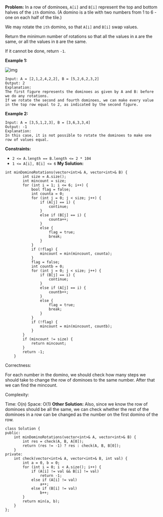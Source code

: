 **Problem:**
In a row of dominoes, `A[i]` and `B[i]` represent the top and bottom halves of the `ith` domino. (A domino is a tile with two numbers from 1 to 6 - one on each half of the tile.)

We may rotate the `ith` domino, so that `A[i]` and `B[i]` swap values.

Return the minimum number of rotations so that all the values in `A` are the same, or all the values in `B` are the same.

If it cannot be done, return `-1`.

 

**Example 1:**

![img](https://assets.leetcode.com/uploads/2019/03/08/domino.png)

```
Input: A = [2,1,2,4,2,2], B = [5,2,6,2,3,2]
Output: 2
Explanation: 
The first figure represents the dominoes as given by A and B: before we do any rotations.
If we rotate the second and fourth dominoes, we can make every value in the top row equal to 2, as indicated by the second figure.
```

**Example 2:**

```
Input: A = [3,5,1,2,3], B = [3,6,3,3,4]
Output: -1
Explanation: 
In this case, it is not possible to rotate the dominoes to make one row of values equal.
```

 

**Constraints:**

- `2 <= A.length == B.length <= 2 * 104`
- `1 <= A[i], B[i] <= 6`
**My Solution:**
```
int minDominoRotations(vector<int>& A, vector<int>& B) {
        int size = A.size();
        int mincount = size;
        for (int i = 1; i <= 6; i++) {
            bool flag = false;
            int counta = 0;
            for (int j = 0; j < size; j++) {
                if (A[j] == i) {
                    continue;
                }
                else if (B[j] == i) {
                    counta++;
                }
                else {
                    flag = true;
                    break;
                }
            }
            if (!flag) {
                mincount = min(mincount, counta);
            }
            flag = false;
            int countb = 0;
            for (int j = 0; j < size; j++) {
                if (B[j] == i) {
                    continue;
                }
                else if (A[j] == i) {
                    countb++;
                }
                else {
                    flag = true;
                    break;
                }
            }
            if (!flag) {
                mincount = min(mincount, countb);
            }
        }
        if (mincount != size) {
            return mincount;
        }
        return -1;
    }
```
Correctness:

For each number in the domino, we should check how many steps we should take to change the row of dominoes to the same number. After that we can find the mincount.

Complexity:

Time: O(n)
Space: O(1)
**Other Solution:**
Also, since we know the row of dominoes should be all the same, we can check whether the rest of the dominoes in a row can be changed as the number on the first domino of the row.
```
class Solution {
public:
    int minDominoRotations(vector<int>& A, vector<int>& B) {
        int res = check(A, B, A[0]);
        return (res != -1) ? res : check(A, B, B[0]);
    }
private:
    int check(vector<int>& A, vector<int>& B, int val) {
        int a = 0, b = 0;
        for (int i = 0; i < A.size(); i++) {
            if (A[i] != val && B[i] != val)
                return -1;
            else if (A[i] != val)
                a++;
            else if (B[i] != val)
                b++;
        }
        return min(a, b);
    }
};
```